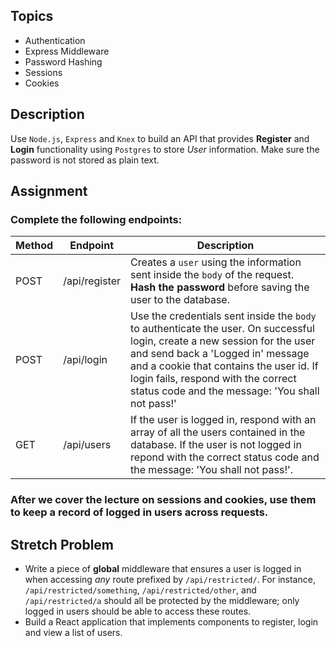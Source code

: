 ## Topics

- Authentication
- Express Middleware
- Password Hashing
- Sessions
- Cookies

## Description
Use `Node.js`, `Express` and `Knex` to build an API that provides **Register** and **Login** functionality using `Postgres` to store _User_ information. Make sure the password is not stored as plain text.

## Assignment

### Complete the following endpoints:

| Method | Endpoint      | Description                                                                                                                                                                                                                                                                                 |
| ------ | ------------- | ------------------------------------------------------------------------------------------------------------------------------------------------------------------------------------------------------------------------------------------------------------------------------------------- |
| POST   | /api/register | Creates a `user` using the information sent inside the `body` of the request. **Hash the password** before saving the user to the database.                                                                                                                                                 |
| POST   | /api/login    | Use the credentials sent inside the `body` to authenticate the user. On successful login, create a new session for the user and send back a 'Logged in' message and a cookie that contains the user id. If login fails, respond with the correct status code and the message: 'You shall not pass!' |
| GET    | /api/users    | If the user is logged in, respond with an array of all the users contained in the database. If the user is not logged in repond with the correct status code and the message: 'You shall not pass!'.            |

### After we cover the lecture on **sessions** and **cookies**, use them to keep a record of logged in users across requests.


## Stretch Problem

- Write a piece of **global** middleware that ensures a user is logged in when accessing _any_ route prefixed by `/api/restricted/`. For instance, `/api/restricted/something`, `/api/restricted/other`, and `/api/restricted/a` should all be protected by the middleware; only logged in users should be able to access these routes.
- Build a React application that implements components to register, login and view a list of users.